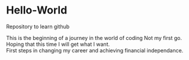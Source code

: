 # Hello-World
Repository to learn github

This is the beginning of a journey in the world of coding
Not my first go.  Hoping that this time I will get what I want.  
First steps in changing my career and achieving financial independance.
